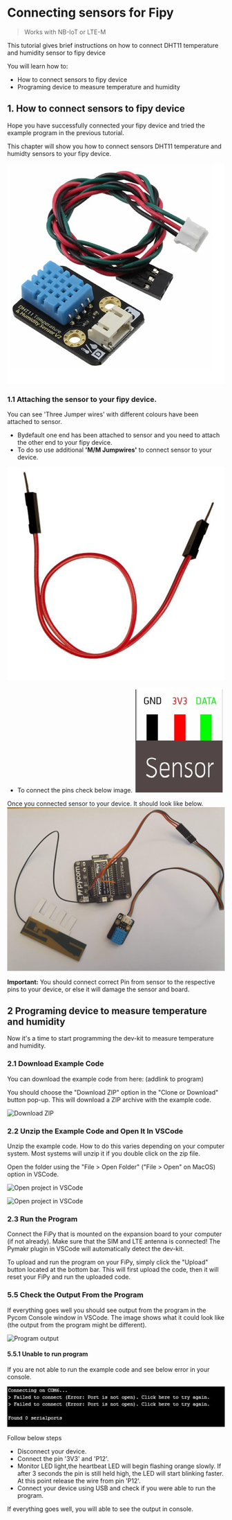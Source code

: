 # Connecting sensors for Fipy

> Works with NB-IoT or LTE-M

This tutorial gives brief instructions on how to connect DHT11 temperature and humidity sensor to fipy device

You will learn how to:

   * How to connect sensors to fipy device
   * Programing device to measure temperature and humidity
   

## 1. How to connect sensors to fipy device

Hope you have successfully connected your fipy device and tried the example program in the previous tutorial.

This chapter will show you how to connect sensors DHT11 temperature and humidty sensors to your fipy device.

 ![dht11_sensor](https://github.com/TelenorStartIoT/fipy-dev-kit-dht11/blob/master/assets/00-DHT11_FipySensor.jpg)

### 1.1 Attaching the sensor to your fipy device.

 You can see 'Three Jumper wires' with different colours have been attached to sensor.
 


- Bydefault one end has been attached to sensor and you need to attach the other end to your fipy device.
- To do so use additional **'M/M Jumpwires'** to connect sensor to your device.

![jumper_wire](https://github.com/TelenorStartIoT/fipy-dev-kit-dht11/blob/master/assets/01-MTM-Jumperwire.jpg)

- To connect the pins check below image.
  ![sensor_pin](https://github.com/TelenorStartIoT/fipy-dev-kit-dht11/blob/master/assets/02-Sensor_pin.jpg)


Once you connected sensor to your device. It should look like below.
![connected_device](https://github.com/TelenorStartIoT/fipy-dev-kit-dht11/blob/master/assets/03-Sensor-connected-device.jpg)


**Important:**
You should connect correct Pin from sensor to the respective pins to your device, or else it will damage the sensor and board.


## 2 Programing device to measure temperature and humidity

Now it's a time to start programming the dev-kit to measure temperature and humidity.

### 2.1 Download Example Code

You can download the example code from here: (addlink to program)

You should choose the "Download ZIP" option in the "Clone or Download" button pop-up. This will download a ZIP archive with the example code.

![Download ZIP](https://github.com/TelenorStartIoT/tutorials/blob/master/01-fipy-udp/assets/14-download-zip.png)

### 2.2 Unzip the Example Code and Open It In VSCode

Unzip the example code. How to do this varies depending on your computer system. Most systems will unzip it if you double click on the zip file.

Open the folder using the "File > Open Folder" ("File > Open" on MacOS) option in VSCode.

![Open project in VSCode](https://github.com/TelenorStartIoT/tutorials/blob/master/01-fipy-udp/assets/15-open-project.png)

![Open project in VSCode](https://github.com/TelenorStartIoT/tutorials/blob/master/01-fipy-udp/assets/16-open-project.png)

### 2.3 Run the Program

Connect the FiPy that is mounted on the expansion board to your computer (if not already). Make sure that the SIM and LTE antenna is connected! The Pymakr plugin in VSCode will automatically detect the dev-kit.

To upload and run the program on your FiPy, simply click the "Upload" button located at the bottom bar. This will first upload the code, then it will reset your FiPy and run the uploaded code.

### 5.5 Check the Output From the Program

If everything goes well you should see output from the program in the Pycom Console window in VSCode. The image shows what it could look like (the output from the program might be different).

![Program output](addlink)

#### 5.5.1 Unable to run program

If you are not able to run the example code and see below error in your console. 

![port error](https://github.com/TelenorStartIoT/tutorials/blob/master/01-fipy-udp/assets/17-fipy-error.jpg)

Follow below steps
- Disconnect your device.
- Connect the pin '3V3' and 'P12'. 
- Monitor LED light,the heartbeat LED will begin flashing orange slowly. If after 3 seconds the pin is still held high, the LED will start blinking faster. At this point release the wire from pin 'P12'.
- Connect your device using USB and check if you were able to run the program.

If everything goes well, you will able to see the output in console.


